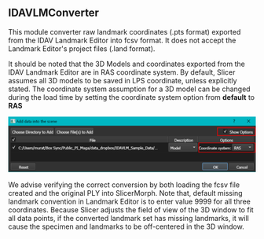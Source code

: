 ## IDAVLMConverter
This module converter raw landmark coordinates (.pts format) exported from the IDAV Landmark Editor into fcsv format. It does not accept the Landmark Editor's project files (.land format). 

It should be noted that the 3D Models and coordinates exported from the IDAV Landmark Editor are in RAS coordinate system. By default, Slicer assumes all 3D models to be saved in LPS coordinate, unless explicitly stated. The coordinate system assumption for a 3D model can be changed during the load time by setting the  coordinate system  option from **default** to **RAS**

<img src="./model_RAS.png">

We advise verifying the correct conversion by both loading the fcsv file created and the original PLY into SlicerMorph. Note that, default missing landmark convention in Landmark Editor is to enter value 9999 for all three coordinates. Because Slicer adjusts the field of view of the 3D window to fit all data points, if the converted landmark set has missing landmarks, it will cause the specimen and landmarks to be off-centered in the 3D window.  

